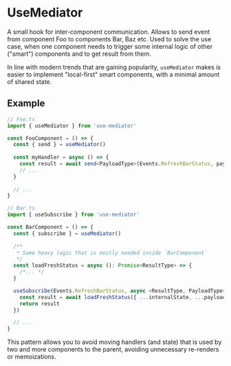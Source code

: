 # UseMediator

A small hook for inter-component communication.
Allows to send event from component Foo to components Bar, Baz etc.
Used to solve the use case, when one component needs to trigger
some internal logic of other ("smart") components and to get result from them.

In line with modern trends that are gaining popularity, `useMediator` makes
is easier to implement "local-first" smart components, with a minimal amount of shared state.

## Example

```ts
// Foo.ts
import { useMediator } from 'use-mediator'

const FooComponent = () => {
  const { send } = useMediator()
  
  const myHandler = async () => {
    const result = await send<PayloadType>(Events.RefreshBarStatus, payload)
    // ...
  }
  
  // ...
}
```

```ts
// Bar.ts
import { useSubscribe } from 'use-mediator'

const BarComponent = () => {
  const { subscribe } = useMediator()
  
  /**
   * Some heavy logic that is mostly needed inside `BarComponent`
   */
  const loadFreshStatus = async (): Promise<ResultType> => {
    /*... */
  }

  useSubscribe(Events.RefreshBarStatus, async <ResultType, PayloadType>(payload, skip) => {
    const result = await loadFreshStatus({ ...internalState, ...payload })
    return result
  })

  // ...
}
```

This pattern allows you to avoid moving handlers (and state) that is used by two
and more components to the parent, avoiding unnecessary re-renders or memoizations.